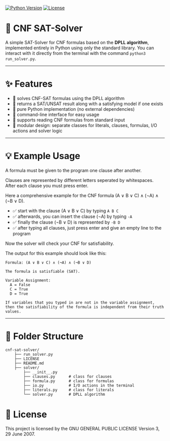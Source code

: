 [![Python Version](https://img.shields.io/badge/python-3.12.7-blue.svg)](https://www.python.org/)
[![License](https://img.shields.io/badge/license-GPLv3-green.svg)](LICENSE)

# 🧩 CNF SAT-Solver

A simple SAT-Solver for CNF formulas based on the **DPLL algorithm**, implemented entirely in Python using only the standard library. You can interact with it directly from the terminal with the command ```python3 run_solver.py```.

---

# ✨ Features

- 🚀 solves CNF-SAT formulas using the DPLL algorithm
- 🚀 returns a SAT/UNSAT result along with a satisfying model if one exists
- 🚀 pure Python implementation (no external dependencies)
- 🚀 command-line interface for easy usage
- 🚀 supports reading CNF formulas from standard input
- 🚀 modular design: separate classes for literals, clauses, formulas, I/O actions and solver logic

---

# 💡 Example Usage

A formula must be given to the program one clause after another.

Clauses are represented by different letters seperated by whitespaces. After each clause you must press enter.

Here a comprehensive example for the CNF formula (A ∨ B ∨ C) ∧ (¬A) ∧ (¬B ∨ D).

- ✅ start with the clause (A ∨ B ∨ C) by typing ```A B C```
- ✅ afterwards, you can insert the clause (¬A) by typing ```-A```
- ✅ finally the clause (¬B ∨ D) is represented by ```-B D```
- ✅ after typing all clauses, just press enter and give an empty line to the program

Now the solver will check your CNF for satisfiability.

The output for this example should look like this:

```
Formula: (A ∨ B ∨ C) ∧ (¬A) ∧ (¬B ∨ D) 

The formula is satisfiable (SAT).

Variable Assignment:
  A = False
  C = True
  D = True

If variables that you typed in are not in the variable assignment, then the satisfiability of the formula is independent from their truth values.
```

---

# 📂 Folder Structure
```
cnf-sat-solver/
    ├── run_solver.py
    ├── LICENSE
    ├── README.md
    ├── solver/             
        ├── __init__.py
        ├── clauses.py      # class for clauses
        ├── formula.py      # class for formulas
        ├── io.py           # I/O actions in the terminal
        ├── literals.py     # class for literals
        └── solver.py       # DPLL algorithm
```


# 📜 License

This project is licensed by the GNU GENERAL PUBLIC LICENSE Version 3, 29 June 2007.